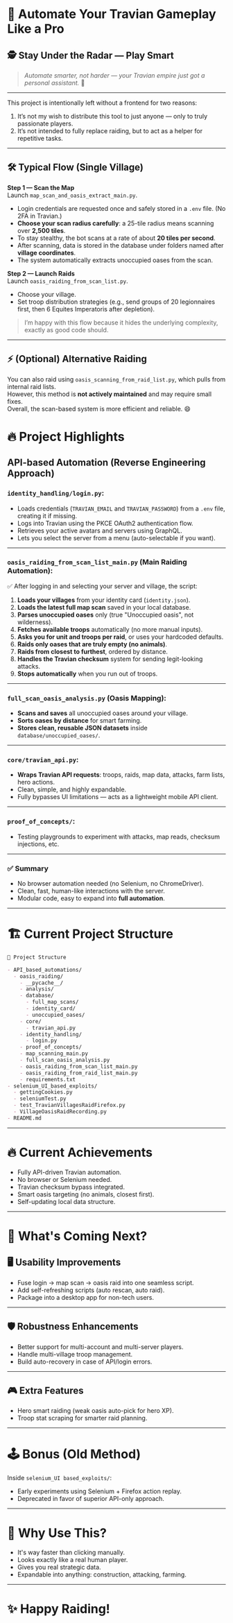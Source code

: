 # 🚀 Automate Your Travian Gameplay Like a Pro
## 🕵️ Stay Under the Radar — Play Smart

> *Automate smarter, not harder — your Travian empire just got a personal assistant.* 🌟

---

This project is intentionally left without a frontend for two reasons:
1. It’s not my wish to distribute this tool to just anyone — only to truly passionate players.
2. It’s not intended to fully replace raiding, but to act as a helper for repetitive tasks.

---

## 🛠 Typical Flow (Single Village)

**Step 1 — Scan the Map**  
Launch `map_scan_and_oasis_extract_main.py`.  
- Login credentials are requested once and safely stored in a `.env` file. (No 2FA in Travian.)  
- **Choose your scan radius carefully**: a 25-tile radius means scanning over **2,500 tiles**.  
- To stay stealthy, the bot scans at a rate of about **20 tiles per second**.  
- After scanning, data is stored in the database under folders named after **village coordinates**.  
- The system automatically extracts unoccupied oases from the scan.

**Step 2 — Launch Raids**  
Launch `oasis_raiding_from_scan_list.py`.  
- Choose your village.  
- Set troop distribution strategies (e.g., send groups of 20 legionnaires first, then 6 Equites Imperatoris after depletion).

> I’m happy with this flow because it hides the underlying complexity, exactly as good code should.

---

## ⚡ (Optional) Alternative Raiding

You can also raid using `oasis_scanning_from_raid_list.py`, which pulls from internal raid lists.  
However, this method is **not actively maintained** and may require small fixes.  
Overall, the scan-based system is more efficient and reliable. 😄


# 🔥 Project Highlights

## API-based Automation (Reverse Engineering Approach)

### `identity_handling/login.py`:
- Loads credentials (`TRAVIAN_EMAIL` and `TRAVIAN_PASSWORD`) from a `.env` file, creating it if missing.
- Logs into Travian using the PKCE OAuth2 authentication flow.
- Retrieves your active avatars and servers using GraphQL.
- Lets you select the server from a menu (auto-selectable if you want).

---

### `oasis_raiding_from_scan_list_main.py` (Main Raiding Automation):

✅ After logging in and selecting your server and village, the script:
1. **Loads your villages** from your identity card (`identity.json`).
2. **Loads the latest full map scan** saved in your local database.
3. **Parses unoccupied oases** only (true "Unoccupied oasis", not wilderness).
4. **Fetches available troops** automatically (no more manual inputs).
5. **Asks you for unit and troops per raid**, or uses your hardcoded defaults.
6. **Raids only oases that are truly empty (no animals)**.
7. **Raids from closest to furthest**, ordered by distance.
8. **Handles the Travian checksum** system for sending legit-looking attacks.
9. **Stops automatically** when you run out of troops.

---

### `full_scan_oasis_analysis.py` (Oasis Mapping):

- **Scans and saves** all unoccupied oases around your village.
- **Sorts oases by distance** for smart farming.
- **Stores clean, reusable JSON datasets** inside `database/unoccupied_oases/`.

---

### `core/travian_api.py`:

- **Wraps Travian API requests**: troops, raids, map data, attacks, farm lists, hero actions.
- Clean, simple, and highly expandable.
- Fully bypasses UI limitations — acts as a lightweight mobile API client.

---

### `proof_of_concepts/`:

- Testing playgrounds to experiment with attacks, map reads, checksum injections, etc.

---

### ✅ Summary

- No browser automation needed (no Selenium, no ChromeDriver).
- Clean, fast, human-like interactions with the server.
- Modular code, easy to expand into **full automation**.

---

# 🏗 Current Project Structure

```markdown
📂 Project Structure

- API_based_automations/
  - oasis_raiding/
    - __pycache__/
    - analysis/
    - database/
      - full_map_scans/
      - identity_card/
      - unoccupied_oases/
    - core/
      - travian_api.py
    - identity_handling/
      - login.py
    - proof_of_concepts/
    - map_scanning_main.py
    - full_scan_oasis_analysis.py
    - oasis_raiding_from_scan_list_main.py
    - oasis_raiding_from_raid_list_main.py
    - requirements.txt
- selenium_UI_based_exploits/
  - gettingCookies.py
  - seleniumTest.py
  - test_TravianVillagesRaidFirefox.py
  - VillageOasisRaidRecording.py
- README.md
```
---


# 🔥 Current Achievements

- Fully API-driven Travian automation.
- No browser or Selenium needed.
- Travian checksum bypass integrated.
- Smart oasis targeting (no animals, closest first).
- Self-updating local data structure.

---

# 🧩 What's Coming Next?

## 🖥 Usability Improvements
- Fuse login → map scan → oasis raid into one seamless script.
- Add self-refreshing scripts (auto rescan, auto raid).
- Package into a desktop app for non-tech users.

---

## 🛡 Robustness Enhancements
- Better support for multi-account and multi-server players.
- Handle multi-village troop management.
- Build auto-recovery in case of API/login errors.

---

## 🎮 Extra Features
- Hero smart raiding (weak oasis auto-pick for hero XP).
- Troop stat scraping for smarter raid planning.

---

# 🕹 Bonus (Old Method)

Inside `selenium_UI based_exploits/`:
- Early experiments using Selenium + Firefox action replay.
- Deprecated in favor of superior API-only approach.

---

# 🎯 Why Use This?

- It's way faster than clicking manually.
- Looks exactly like a real human player.
- Gives you real strategic data.
- Expandable into anything: construction, attacking, farming.

---

# ✨ Happy Raiding!

